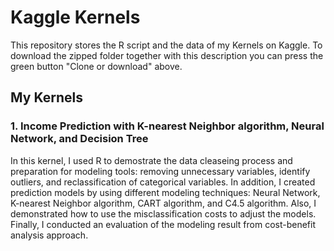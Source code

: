 # Kaggle Kernels
This repository stores the R script and the data of my Kernels on Kaggle. To download the zipped folder together with this description you can press the green button "Clone or download" above.

## My Kernels
### 1. Income Prediction with K-nearest Neighbor algorithm, Neural Network, and Decision Tree
In this kernel, I used R to demostrate the data cleaseing process and preparation for modeling tools: removing unnecessary variables, identify outliers, and reclassification of categorical variables. In addition, I created prediction models by using different modeling techniques: Neural Network, K-nearest Neighbor algorithm, CART algorithm, and C4.5 algorithm. Also, I demonstrated how to use the misclassification costs to adjust the models. Finally, I conducted an evaluation of the modeling result from cost-benefit analysis approach.
